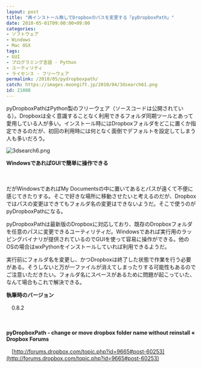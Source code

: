 ```yaml
---
layout: post
title: "再インストール無しでDropboxのパスを変更する「pyDropboxPath」"
date: 2010-05-01T09:00:00+09:00
categories:
- ソフトウェア
- Windows
- Mac OSX
tags: 
- GUI
- プログラミング言語 - Python
- ユーティリティ
- ライセンス - フリーウェア
permalink: /2010/05/pydropboxpath/
catch: https://images.moongift.jp/2010/04/3dsearch61.png
id: 21088
---
```

pyDropboxPathはPython製のフリーウェア（ソースコードは公開されている）。Dropboxは全く意識することなく利用できるフォルダ同期ツールとあって愛用している人が多い。インストール時にはDropboxフォルダをどこに置くか指定できるのだが、初回の利用時には何となく面倒でデフォルトを設定してしまう人も多いだろう。

  

![3dsearch6.png](https://images.moongift.jp/2010/04/3dsearch61.png)  
  
**WindowsであればGUIで簡単に操作できる**

  

　

  

だがWindowsであればMy Documentsの中に置いてあるとパスが遠くて不便に感じてきたりする。そこで好きな場所に移動させたいと考えるのだが、Dropboxではパスの変更はできてもフォルダ名の変更はできないようだ。そこで使うのがpyDropboxPathになる。

  
<!--more-->

pyDropboxPathは最新版のDropboxに対応しており、既存のDropboxフォルダを任意のパスに変更できるユーティリティだ。Windowsであれば実行用のラッピングバイナリが提供されているのでGUIを使って容易に操作ができる。他のOSの場合はwxPythonをインストールしていれば利用できるようだ。

  

実行前にフォルダ名を変更し、かつDropboxは終了した状態で作業を行う必要がある。そうしないと万が一ファイルが消えてしまったりする可能性もあるのでご注意いただきたい。フォルダ名にスペースがあるために問題が起こっていた、なんて場合もこれで解決できる。

  

**執筆時のバージョン**  
  
　0.8.2

  

　

  

**pyDropboxPath - change or move dropbox folder name without reinstall « Dropbox Forums**  
  
　[http://forums.dropbox.com/topic.php?id=9665#post-60253](http://forums.dropbox.com/topic.php?id=9665#post-60253)

  
